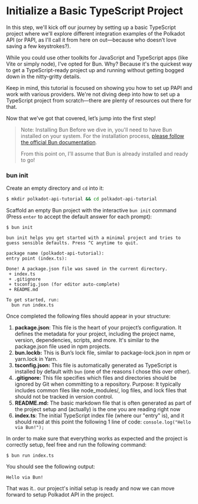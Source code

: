 # Initialize a Basic TypeScript Project

In this step, we'll kick off our journey by setting up a basic TypeScript project where we'll explore different integration examples of the Polkadot API (or PAPI, as I'll call it from here on out—because who doesn’t love saving a few keystrokes?).

While you could use other toolkits for JavaScript and TypeScript apps (like Vite or simply node), I've opted for Bun. Why? Because it's the quickest way to get a TypeScript-ready project up and running without getting bogged down in the nitty-gritty details.

Keep in mind, this tutorial is focused on showing you how to set up PAPI and work with various providers. We're not diving deep into how to set up a TypeScript project from scratch—there are plenty of resources out there for that.

Now that we’ve got that covered, let’s jump into the first step!

> Note: Installing Bun
> Before we dive in, you'll need to have Bun installed on your system. For the installation process, [please follow the official Bun documentation](https://bun.sh/docs/installation#installing).
>
> From this point on, I'll assume that Bun is already installed and ready to go!

### bun init

Create an empty directory and `cd` into it:

```bash
$ mkdir polkadot-api-tutorial && cd polkadot-api-tutorial
```

Scaffold an empty Bun project with the interactive `bun init` command (Press `enter` to accept the default answer for each prompt):

```shell
$ bun init

bun init helps you get started with a minimal project and tries to
guess sensible defaults. Press ^C anytime to quit.

package name (polkadot-api-tutorial):
entry point (index.ts):

Done! A package.json file was saved in the current directory.
 + index.ts
 + .gitignore
 + tsconfig.json (for editor auto-complete)
 + README.md

To get started, run:
  bun run index.ts
```

Once completed the following files should appear in your structure:

1. **package.json**: This file is the heart of your project’s configuration. It defines the metadata for your project, including the project name, version, dependencies, scripts, and more. It's similar to the package.json file used in npm projects.
2. **bun.lockb:** This is Bun’s lock file, similar to package-lock.json in npm or yarn.lock in Yarn.
3. **tsconfig.json:** This file is automatically generated as TypeScript is installed by default with `bun` (one of the reasons I chose this over other).
4. **.gitignore:** This file specifies which files and directories should be ignored by Git when committing to a repository.
   Purpose: It typically includes common files like node_modules/, log files, and lock files that should not be tracked in version control.
5. **README.md:** The basic markdown file that is often generated as part of the project setup and (actually) is the one you are reading right now
6. **index.ts**: The initial TypeScript index file (where our "entry" is), and it should read at this point the following 1 line of code: `console.log("Hello via Bun!");`

In order to make sure that everything works as expected and the project is correctly setup, feel free and run the following command:

```shell
$ bun run index.ts
```

You should see the following output:

```shell
Hello via Bun!
```

That was it.. our project's initial setup is ready and now we can move forward to setup Polkadot API in the project.
